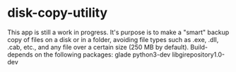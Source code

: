 # disk-copy-utility
This app is still a work in progress. It's purpose is to make a "smart" backup copy of files on a disk or in a folder, avoiding file types such as .exe, .dll, .cab, etc., and any file over a certain size (250 MB by default).
Build-depends on the following packages:
glade
python3-dev
libgirepository1.0-dev
